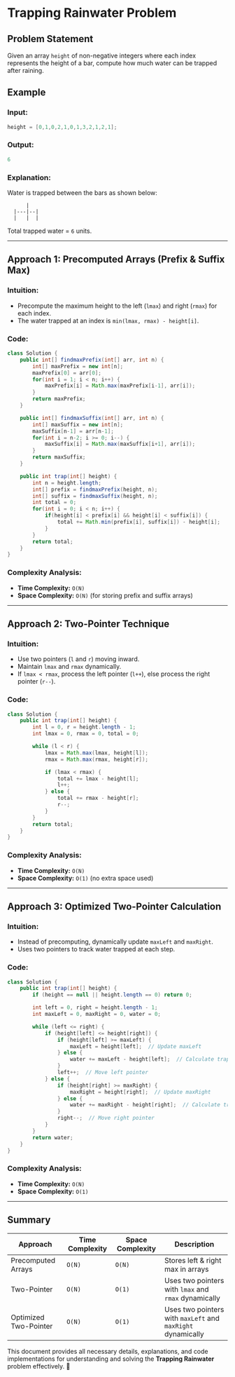 # Trapping Rainwater Problem

## Problem Statement
Given an array `height` of non-negative integers where each index represents the height of a bar, compute how much water can be trapped after raining.

## Example
### Input:
```java
height = [0,1,0,2,1,0,1,3,2,1,2,1];
```
### Output:
```java
6
```
### Explanation:
Water is trapped between the bars as shown below:
```
      |
  |---|--|
  |   |  |
```
Total trapped water = `6` units.

---

## Approach 1: Precomputed Arrays (Prefix & Suffix Max)
### Intuition:
- Precompute the maximum height to the left (`lmax`) and right (`rmax`) for each index.
- The water trapped at an index is `min(lmax, rmax) - height[i]`.

### Code:
```java
class Solution {
    public int[] findmaxPrefix(int[] arr, int n) {
        int[] maxPrefix = new int[n];
        maxPrefix[0] = arr[0];
        for(int i = 1; i < n; i++) {
            maxPrefix[i] = Math.max(maxPrefix[i-1], arr[i]);
        }
        return maxPrefix;
    }

    public int[] findmaxSuffix(int[] arr, int n) {
        int[] maxSuffix = new int[n];
        maxSuffix[n-1] = arr[n-1];
        for(int i = n-2; i >= 0; i--) {
            maxSuffix[i] = Math.max(maxSuffix[i+1], arr[i]);
        }
        return maxSuffix;
    }

    public int trap(int[] height) {
        int n = height.length;
        int[] prefix = findmaxPrefix(height, n);
        int[] suffix = findmaxSuffix(height, n);
        int total = 0;
        for(int i = 0; i < n; i++) {
            if(height[i] < prefix[i] && height[i] < suffix[i]) {
                total += Math.min(prefix[i], suffix[i]) - height[i];
            }
        }
        return total;
    }
}
```
### Complexity Analysis:
- **Time Complexity:** `O(N)`
- **Space Complexity:** `O(N)` (for storing prefix and suffix arrays)

---

## Approach 2: Two-Pointer Technique
### Intuition:
- Use two pointers (`l` and `r`) moving inward.
- Maintain `lmax` and `rmax` dynamically.
- If `lmax < rmax`, process the left pointer (`l++`), else process the right pointer (`r--`).

### Code:
```java
class Solution {
    public int trap(int[] height) {
        int l = 0, r = height.length - 1;
        int lmax = 0, rmax = 0, total = 0;

        while (l < r) {
            lmax = Math.max(lmax, height[l]);
            rmax = Math.max(rmax, height[r]);

            if (lmax < rmax) {
                total += lmax - height[l];
                l++;
            } else {
                total += rmax - height[r];
                r--;
            }
        }
        return total;
    }
}
```
### Complexity Analysis:
- **Time Complexity:** `O(N)`
- **Space Complexity:** `O(1)` (no extra space used)

---

## Approach 3: Optimized Two-Pointer Calculation
### Intuition:
- Instead of precomputing, dynamically update `maxLeft` and `maxRight`.
- Uses two pointers to track water trapped at each step.

### Code:
```java
class Solution {
    public int trap(int[] height) {
        if (height == null || height.length == 0) return 0;

        int left = 0, right = height.length - 1;
        int maxLeft = 0, maxRight = 0, water = 0;

        while (left <= right) {
            if (height[left] <= height[right]) {
                if (height[left] >= maxLeft) {
                    maxLeft = height[left];  // Update maxLeft
                } else {
                    water += maxLeft - height[left];  // Calculate trapped water
                }
                left++;  // Move left pointer
            } else {
                if (height[right] >= maxRight) {
                    maxRight = height[right];  // Update maxRight
                } else {
                    water += maxRight - height[right];  // Calculate trapped water
                }
                right--;  // Move right pointer
            }
        }
        return water;
    }
}
```
### Complexity Analysis:
- **Time Complexity:** `O(N)`
- **Space Complexity:** `O(1)`

---
## Summary
| Approach | Time Complexity | Space Complexity | Description |
|----------|----------------|------------------|-------------|
| Precomputed Arrays | `O(N)` | `O(N)` | Stores left & right max in arrays |
| Two-Pointer | `O(N)` | `O(1)` | Uses two pointers with `lmax` and `rmax` dynamically |
| Optimized Two-Pointer | `O(N)` | `O(1)` | Uses two pointers with `maxLeft` and `maxRight` dynamically |

This document provides all necessary details, explanations, and code implementations for understanding and solving the **Trapping Rainwater** problem effectively. 🚀
